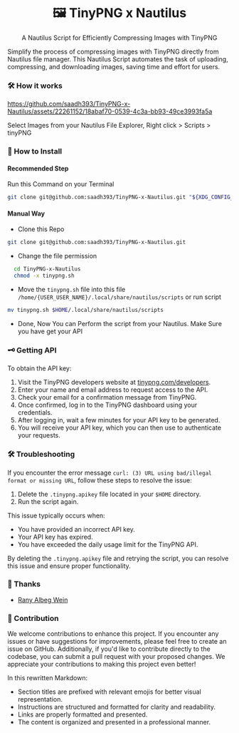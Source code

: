 <div align="center">
  <h1> 🖼️ TinyPNG x Nautilus </h1>
  <p> A Nautilus Script for Efficiently Compressing Images with TinyPNG </p>
  
</div>

Simplify the process of compressing images with TinyPNG directly from Nautilus file manager. This Nautilus Script automates the task of uploading, compressing, and downloading images, saving time and effort for users.

### 🛠️ How it works

<!-- Video -->

https://github.com/saadh393/TinyPNG-x-Nautilus/assets/22261152/18abaf70-0539-4c3a-bb93-49ce3993fa5a

Select Images from your Nautilus File Explorer, Right click > Scripts > tinyPNG

### 🚀 How to Install

#### Recommended Step

Run this Command on your Terminal

```bash
git clone git@github.com:saadh393/TinyPNG-x-Nautilus.git "${XDG_CONFIG_HOME:-$HOME}"/tinypng && cd $HOME/tinypng && mv $HOME/tinypng/tinypng.sh $HOME/.local/share/nautilus/scripts/TinyPNG.sh && chmod +x $HOME/.local/share/nautilus/scripts/TinyPNG.sh && rm -rf $HOME/tinypng
```

#### Manual Way

- Clone this Repo

```bash
git clone git@github.com:saadh393/TinyPNG-x-Nautilus.git
```

- Change the file permission

```bash
  cd TinyPNG-x-Nautilus
  chmod -x tinypng.sh
```

- Move the `tinypng.sh` file into this file `/home/{USER_USER_NAME}/.local/share/nautilus/scripts` or run script

```bash
mv tinypng.sh $HOME/.local/share/nautilus/scripts
```

- Done, Now You can Perform the script from your Nautilus. Make Sure you have get your API

### 🗝️ Getting API

To obtain the API key:

1. Visit the TinyPNG developers website at [tinypng.com/developers](https://tinypng.com/developers).
2. Enter your name and email address to request access to the API.
3. Check your email for a confirmation message from TinyPNG.
4. Once confirmed, log in to the TinyPNG dashboard using your credentials.
5. After logging in, wait a few minutes for your API key to be generated.
6. You will receive your API key, which you can then use to authenticate your requests.

### 🛠️ Troubleshooting

If you encounter the error message `curl: (3) URL using bad/illegal format or missing URL`, follow these steps to resolve the issue:

1. Delete the `.tinypng.apikey` file located in your `$HOME` directory.
2. Run the script again.

This issue typically occurs when:

- You have provided an incorrect API key.
- Your API key has expired.
- You have exceeded the daily usage limit for the TinyPNG API.

By deleting the `.tinypng.apikey` file and retrying the script, you can resolve this issue and ensure proper functionality.

### 🙏 Thanks

- [Rany Albeg Wein](https://github.com/RanyAlbegWein)

### 🤝 Contribution

We welcome contributions to enhance this project. If you encounter any issues or have suggestions for improvements, please feel free to create an issue on GitHub. Additionally, if you'd like to contribute directly to the codebase, you can submit a pull request with your proposed changes. We appreciate your contributions to making this project even better!

In this rewritten Markdown:

- Section titles are prefixed with relevant emojis for better visual representation.
- Instructions are structured and formatted for clarity and readability.
- Links are properly formatted and presented.
- The content is organized and presented in a professional manner.
